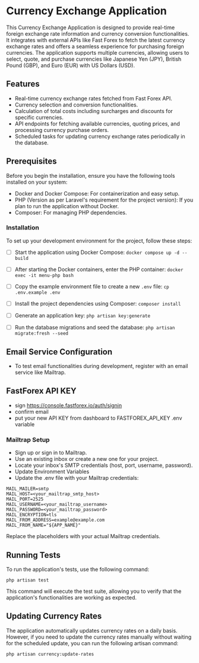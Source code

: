 # Currency Exchange Application

This Currency Exchange Application is designed to provide real-time foreign exchange rate information and currency conversion functionalities. It integrates with external APIs like Fast Forex to fetch the latest currency exchange rates and offers a seamless experience for purchasing foreign currencies. The application supports multiple currencies, allowing users to select, quote, and purchase currencies like Japanese Yen (JPY), British Pound (GBP), and Euro (EUR) with US Dollars (USD).

## Features

- Real-time currency exchange rates fetched from Fast Forex API.
- Currency selection and conversion functionalities.
- Calculation of total costs including surcharges and discounts for specific currencies.
- API endpoints for fetching available currencies, quoting prices, and processing currency purchase orders.
- Scheduled tasks for updating currency exchange rates periodically in the database.

## Prerequisites

Before you begin the installation, ensure you have the following tools installed on your system:

- Docker and Docker Compose: For containerization and easy setup.
- PHP (Version as per Laravel's requirement for the project version): If you plan to run the application without Docker.
- Composer: For managing PHP dependencies.

### Installation

To set up your development environment for the project, follow these steps:

- [ ] Start the application using Docker Compose:
  `docker compose up -d --build`
- [ ] After starting the Docker containers, enter the PHP container:
  `docker exec -it menu-php bash`
- [ ] Copy the example environment file to create a new `.env` file:
  `cp .env.example .env`
- [ ] Install the project dependencies using Composer:
  `composer install`
- [ ] Generate an application key:
  `php artisan key:generate`
- [ ] Run the database migrations and seed the database:
  `php artisan migrate:fresh --seed`


## Email Service Configuration
 - To test email functionalities during development, register with an email service like Mailtrap.

## FastForex API KEY 
 - sign https://console.fastforex.io/auth/signin
 - confirm email
 - put your new API KEY from dashboard to FASTFOREX_API_KEY .env variable

### Mailtrap Setup
- Sign up or sign in to Mailtrap.
- Use an existing inbox or create a new one for your project.
- Locate your inbox's SMTP credentials (host, port, username, password).
- Update Environment Variables
- Update the .env file with your Mailtrap credentials:
```
MAIL_MAILER=smtp
MAIL_HOST=<your_mailtrap_smtp_host>
MAIL_PORT=2525
MAIL_USERNAME=<your_mailtrap_username>
MAIL_PASSWORD=<your_mailtrap_password>
MAIL_ENCRYPTION=tls
MAIL_FROM_ADDRESS=example@example.com
MAIL_FROM_NAME="${APP_NAME}"
```
Replace the placeholders with your actual Mailtrap credentials.

## Running Tests
To run the application's tests, use the following command:

```php artisan test```

This command will execute the test suite, allowing you to verify that the application's functionalities are working as expected.

## Updating Currency Rates

The application automatically updates currency rates on a daily basis. However, if you need to update the currency rates manually without waiting for the scheduled update, you can run the following artisan command:

```
php artisan currency:update-rates
```
